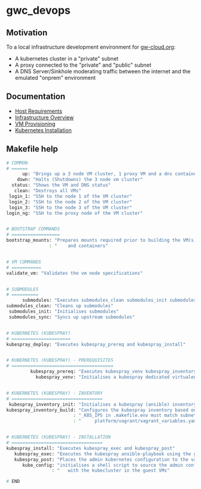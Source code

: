 # gwc_devops

## Motivation
To a local infrastructure development environment for [gw-cloud.org](https://gw-cloud.org):
* A kubernetes cluster in a "private" subnet
* A proxy connected to the "private" and "public" subnet
* A DNS Server/Sinkhole moderating traffic between the internet and the emulated "onprem" environment

## Documentation
* [Host Requirements](./docs/REQUIREMENTS.md)
* [Infrastructure Overview](./docs/INFRASTRUCTURE.md)
* [VM Provisioning](./docs/NODES.md)
* [Kubernetes Installation](./docs/KUBERNETES.md)

## Makefile help
```bash
# COMMON
# ======
      up: "Brings up a 3 node VM cluster, 1 proxy VM and a dns container"
    down: "Halts (Shutdowns) the 3 node vm cluster"
  status: "Shows the VM and DNS status"
   clean: "Destroys all VMs"
 login_1: "SSH to the node 1 of the VM cluster"
 login_2: "SSH to the node 2 of the VM cluster"
 login_3: "SSH to the node 3 of the VM cluster"
login_ng: "SSH to the proxy node of the VM cluster"


# BOOTSTRAP COMMANDS
# ==================
bootstrap_mounts: "Prepares mounts required prior to building the VM(s)"
                : "    and containers"


# VM COMMANDS
# ===========
validate_vm: "Validates the vm node specifications"


# SUBMODULES
# ==========
      submodules: "Executes submodules_clean submodules_init submodules_sync"
submodules_clean: "Cleans up submodules"
 submodules_init: "Initialises submodules"
 submodules_sync: "Syncs up upstream submodules"


# KUBERNETES (KUBESPRAY)
# ======================
kubespray_deploy: "Executes kubespray_prereq and kubespray_install"


# KUBERNETES (KUBESPRAY) - PREREQUISITES
# ======================================
         kubespray_prereq: "Executes kubespray_venv kubespray_inventory_init kubespray_inventory_build"
           kubespray_venv: "Initialises a kubespray dedicated virtualenv directory"


# KUBERNETES (KUBESPRAY) - INVENTORY
# ==================================
 kubespray_inventory_init: "Initialises a kubespray (ansible) inventory"
kubespray_inventory_build: "Configures the kubespray inventory based on the parameter _K8S_IPS in .makefile.env"
                         : "_K8S_IPS in .makefile.env must match subnet and I.P. stated in"
                         : "     platform/vagrant/vagrant_variables.yaml"


# KUBERNETES (KUBESPRAY) - INSTALLATION
# ==================================
kubespray_install: "Executes kubespray_exec and kubespray_post"
   kubespray_exec: "Executes the kubespray ansible-playbook using the generated inventory"
   kubespray_post: "Places the admin kubernetes configuration to the vagrant home directory inside master nodes"
      kube_config: "initialises a shell script to source the admin config that allows the host to interact "
                 : "   with the kubecluster in the guest VMs"

# END

```
